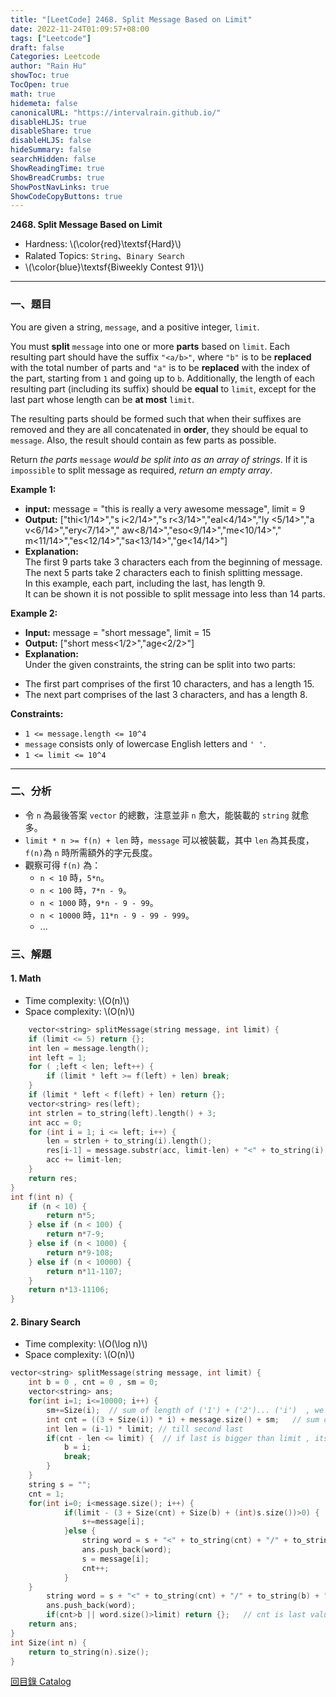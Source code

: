 ```yaml
---
title: "[LeetCode] 2468. Split Message Based on Limit"
date: 2022-11-24T01:09:57+08:00
tags: ["Leetcode"]
draft: false
Categories: Leetcode
author: "Rain Hu"
showToc: true
TocOpen: true
math: true
hidemeta: false
canonicalURL: "https://intervalrain.github.io/"
disableHLJS: true
disableShare: true
disableHLJS: false
hideSummary: false
searchHidden: false
ShowReadingTime: true
ShowBreadCrumbs: true
ShowPostNavLinks: true
ShowCodeCopyButtons: true
---
```

**2468. Split Message Based on Limit**
+ Hardness: \\(\color{red}\textsf{Hard}\\)
+ Ralated Topics: `String`、`Binary Search`
+ \\(\color{blue}\textsf{Biweekly Contest 91}\\)
---
### 一、題目
You are given a string, `message`, and a positive integer, `limit`.

You must **split** `message` into one or more **parts** based on `limit`. Each resulting part should have the suffix `"<a/b>"`, where `"b"` is to be **replaced** with the total number of parts and `"a"` is to be **replaced** with the index of the part, starting from `1` and going up to `b`. Additionally, the length of each resulting part (including its suffix) should be **equal** to `limit`, except for the last part whose length can be **at most** `limit`.

The resulting parts should be formed such that when their suffixes are removed and they are all concatenated in **order**, they should be equal to `message`. Also, the result should contain as few parts as possible.

Return *the parts* `message` *would be split into as an array of strings*. If it is `impossible` to split message as required, *return an empty array*.

**Example 1:**  
+ **input:** message = "this is really a very awesome message", limit = 9  
+ **Output:** ["thi<1/14>","s i<2/14>","s r<3/14>","eal<4/14>","ly <5/14>","a v<6/14>","ery<7/14>"," aw<8/14>","eso<9/14>","me<10/14>"," m<11/14>","es<12/14>","sa<13/14>","ge<14/14>"]  
+ **Explanation:**  
The first 9 parts take 3 characters each from the beginning of message.  
The next 5 parts take 2 characters each to finish splitting message.   
In this example, each part, including the last, has length 9.   
It can be shown it is not possible to split message into less than 14 parts.  

**Example 2:**
+ **Input:** message = "short message", limit = 15  
+ **Output:** ["short mess<1/2>","age<2/2>"]  
+ **Explanation:**  
Under the given constraints, the string can be split into two parts:   
- The first part comprises of the first 10 characters, and has a length 15.  
- The next part comprises of the last 3 characters, and has a length 8.  


**Constraints:**
+ `1 <= message.length <= 10^4`
+ `message` consists only of lowercase English letters and `' '`.
+ `1 <= limit <= 10^4`

---

### 二、分析
+ 令 `n` 為最後答案 `vector` 的總數，注意並非 `n` 愈大，能裝載的 `string` 就愈多。
+ `limit * n >= f(n) + len` 時，`message` 可以被裝載，其中 `len` 為其長度，`f(n)`為 `n` 時所需額外的字元長度。
+ 觀察可得 `f(n)` 為：
    + `n < 10` 時，`5*n`。
    + `n < 100` 時，`7*n - 9`。
    + `n < 1000` 時，`9*n - 9 - 99`。
    + `n < 10000` 時，`11*n - 9 - 99 - 999`。
    + ...

### 三、解題
#### 1. Math
+ Time complexity: \\(O(n)\\)
+ Space complexity: \\(O(n)\\)
```C++
    vector<string> splitMessage(string message, int limit) {
    if (limit <= 5) return {};
    int len = message.length();
    int left = 1;
    for ( ;left < len; left++) {
        if (limit * left >= f(left) + len) break;
    }
    if (limit * left < f(left) + len) return {};
    vector<string> res(left);
    int strlen = to_string(left).length() + 3;
    int acc = 0;
    for (int i = 1; i <= left; i++) {
        len = strlen + to_string(i).length();
        res[i-1] = message.substr(acc, limit-len) + "<" + to_string(i) + "/" + to_string(left) + ">";
        acc += limit-len;
    }
    return res;
}
int f(int n) {
    if (n < 10) {
        return n*5;
    } else if (n < 100) {
        return n*7-9;
    } else if (n < 1000) {
        return n*9-108;
    } else if (n < 10000) {
        return n*11-1107;
    }
    return n*13-11106;
}
```
#### 2. Binary Search
+ Time complexity: \\(O(\log n)\\)
+ Space complexity: \\(O(n)\\)
```C++
vector<string> splitMessage(string message, int limit) {
    int b = 0 , cnt = 0 , sm = 0;
    vector<string> ans;
    for(int i=1; i<=10000; i++) {
        sm+=Size(i);  // sum of length of ('1') + ('2')... ('i')  , we are calculating sum of length of all a's.
        int cnt = ((3 + Size(i)) * i) + message.size() + sm;   // sum of (3 is "</>"  + i's size ) * i times , message , sm 
        int len = (i-1) * limit; // till second last
        if(cnt - len <= limit) {  // if last is bigger than limit , its invalid!
            b = i;
            break;
        }
    }
    string s = "";
    cnt = 1;
    for(int i=0; i<message.size(); i++) {
            if(limit - (3 + Size(cnt) + Size(b) + (int)s.size())>0) {
                s+=message[i];
            }else {
                string word = s + "<" + to_string(cnt) + "/" + to_string(b) + ">";
                ans.push_back(word);
                s = message[i];
                cnt++;
            }
    }
        string word = s + "<" + to_string(cnt) + "/" + to_string(b) + ">";
        ans.push_back(word);
        if(cnt>b || word.size()>limit) return {};   // cnt is last value of a which should never be > than b , also last word size should be <= limit!
    return ans;
}
int Size(int n) {
    return to_string(n).size();
}
```
[回目錄 Catalog](/leetcode)